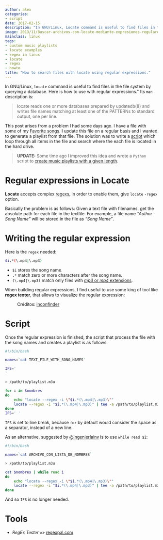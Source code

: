 ```yaml
---
author: alex
categories:
- script
date: 2017-02-15
description: "In GNU/Linux, Locate command is useful to find files in the file system by querying a database. Here is how to use with regular expressions."
image: 2013/11/Buscar-archivos-con-locate-mediante-expresiones-regulares-complejas.png
mainclass: linux
tags:
- custom music playlists
- locate examples
- regex in linux
- locate
- regex
- howto
title: "How to search files with locate using regular expressions."
---
```


In GNU/Linux, `locate` command is useful to find files in the file system by querying a database. Here is how to use with regular expressions." Its `man` description is:

> locate reads one or more databases prepared by updatedb(8) and writes file names matching at least one of the PATTERNs to standard output, one per line.

This post arises from a problem I had some days ago. I have a file with some of my <a href="https://www.youtube.com/playlist?list=PLINUjqv9_oyrI4SXWqf-sBhoUnxHe2bRh" target="_blank" title="Favorite songs">Favorite songs</a>. I update this file on a regular basis and I wanted to generate a playlist from that file. The solution was to write a [script][2] which loop through all items in the file and search where the each file is located in the hard drive.

> __UPDATE:__ Some time ago I improved this idea and wrote a `Python` script to [create music playlists with a given length](https://elbauldelprogramador.com/en/generar-listas-de-reproduccion-determinada-duracion-python/ "create music playlists with a given length").

# Regular expressions in Locate

<!--more--><!--ad-->

__Locate__ accepts complex [regexs][3], in order to enable them, give `locate` `-regex` option.

Basically the problem is as follows: Given a text file with filenames, get the absolute path for each file in the textfile. For example, a file name _“Author - Song Name”_ will be stored in the file as _“Song Name”_.

# Writing the regular expression

Here is the `regex` needed:

```bash
$i.*(\.mp4|\.mp3)
```
- `$i` stores the song name.
- `.*` match zero or more characters after the song name.
- `(\.mp4|\.mp3)` match only files with [_mp3_ or _mp4_ extensions][4].

When building regular expressions, I find useful to use some king of tool like __regex texter__, that allows to visualize the regular expression:

<figure>
    <amp-img on="tap:lightbox1" role="button" tabindex="0" layout="responsive" src="/img/2013/11/Buscar-archivos-con-locate-mediante-expresiones-regulares-complejas.png" title="{{ page.title }}" alt="{{ page.title }}" width="627px" height="285px"></amp-img>
    <figcaption>Créditos: <a href="https://www.iconfinder.com/icons/33644/terminal_icon" target="_blank">inconfinder</a></figcaption>
</figure>

# Script

Once the regular expression is finished, the script that process the file with the song names and creates a playlist is as follows:

```bash
#!/bin/bash

names=`cat TEXT_FILE_WITH_SONG_NAMES`

IFS='
'

> /path/to/playlist.m3u

for i in $nombres
do
    echo "locate --regex -i \"$i.*(\.mp4|\.mp3)\""
    locate --regex -i "$i.*(\.mp4|\.mp3)" | tee -a /path/to/playlist.m3u
done
IFS=' '
```

`IFS` is set to line break, because `for` by default would consider the space as a separator, instead of a new line.

As an alternative, suggested  by [@ingenieríainv](https://twitter.com/ingenieriainv/status/769135025216483328) is to use `while read $i`:

```bash
#!/bin/bash

names=`cat ARCHIVO_CON_LISTA_DE_NOMBRES`

> /path/to/playlist.m3u

cat $nombres | while read i
do
    echo "locate --regex -i \"$i.*(\.mp4|\.mp3)\""
    locate --regex -i "$i.*(\.mp4|\.mp3)" | tee -a /path/to/playlist.m3u
done
```

And so `IFS` is no longer needed.

# Tools

- *RegEx Tester* »» <a href="http://regexpal.com/" target="_blank">regexpal.com</a>

 [1]: https://elbauldelprogramador.com/bases-de-datos/ "Bases de Datos"
 [2]: https://elbauldelprogramador.com/tags/bash "Categoría script"
 [3]: https://elbauldelprogramador.com/tags/regex "Artículos sobre expresiones regulares"
 [4]: https://elbauldelprogramador.com/cual-es-la-diferencia-entre-los-distintos-formatos-de-audio-y-cual-deberia-elegir/ "¿Cual es la diferencia entre los distintos formatos de audio, y cual debería elegir?"
